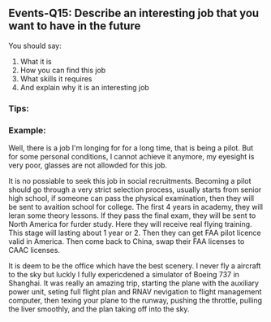## Events-Q15: Describe an interesting job that you want to have in the future

You should say:

1. What it is
2. How you can find this job
3. What skills it requires
4. And explain why it is an interesting job

### Tips:

### Example:

Well, there is a job I'm longing for for a long time, that is being a pilot. But for some personal conditions, I cannot achieve it anymore, my eyesight is very poor, glasses are not allowded for this job.

It is no possiable to seek this job in social recruitments. Becoming a pilot should go through a very strict selection process, usually starts from senior high school, if someone can pass the physical examination, then they will be sent to avaition school for college. The first 4 years in academy, they will leran some theory lessons. If they pass the final exam, they will be sent to North America for furder study. Here they will receive real flying training. This stage will lasting about 1 year or 2. Then they can get FAA pilot licence valid in America. Then come back to China, swap their FAA licenses to CAAC licenses. 

It is deem to be the office which have the best scenery. I never fly a aircraft to the sky but luckly I fully expericdened a simulator of Boeing 737 in Shanghai. It was really an amazing trip, starting the plane with the auxiliary power unit, seting full flight plan and RNAV nevigation to flight management computer, then texing your plane to the runway, pushing the throttle, pulling the liver smoothly, and the plan taking off into the sky. 